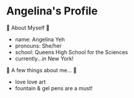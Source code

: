 # Angelina's Profile 
 
🤍 About Myself 🤍
   - name: Angelina Yeh 
   - pronouns: She/her 
   - school: Queens High School for the Sciences 
   - currently...in New York! 
 
 
🤍 A few things about me... 🤍

  - love love art 
  - fountain & gel pens are a must! 
 
